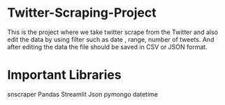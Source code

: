 # Twitter-Scraping-Project
This is the project where we take twitter scrape from the Twitter and also edit the data by using filter such as date , range, number of tweets. And after editing the data the file should be saved in CSV or JSON format.

# Important Libraries

snscraper
Pandas
Streamlit
Json
pymongo
datetime
